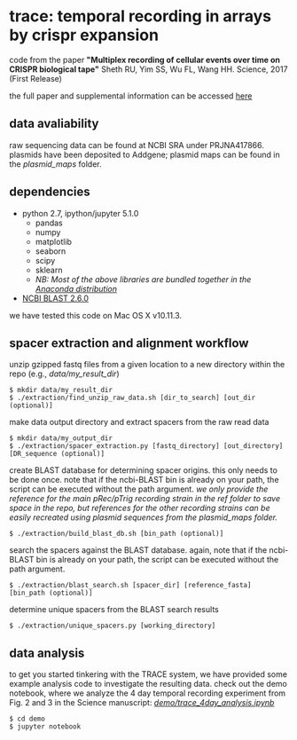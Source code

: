 # trace: temporal recording in arrays by crispr expansion

code from the paper **"Multiplex recording of cellular events over time on CRISPR biological tape"** Sheth RU, Yim SS, Wu FL, Wang HH. Science, 2017 (First Release)

the full paper and supplemental information can be accessed [here](http://science.sciencemag.org/lookup/doi/10.1126/science.aao0958)

## data avaliability

raw sequencing data can be found at NCBI SRA under PRJNA417866. plasmids have been deposited to Addgene; plasmid maps can be found in the _plasmid_maps_ folder.

## dependencies

* python 2.7, ipython/jupyter 5.1.0
	- pandas
	- numpy
	- matplotlib
	- seaborn
	- scipy
	- sklearn
	- _NB: Most of the above libraries are bundled together in the [Anaconda distribution](https://www.continuum.io/downloads)_
* [NCBI BLAST 2.6.0](https://blast.ncbi.nlm.nih.gov/Blast.cgi?CMD=Web&PAGE_TYPE=BlastDocs&DOC_TYPE=Download)

we have tested this code on Mac OS X v10.11.3.

## spacer extraction and alignment workflow

unzip gzipped fastq files from a given location to a new directory within the repo (e.g., *data/my_result_dir*)
```
$ mkdir data/my_result_dir
$ ./extraction/find_unzip_raw_data.sh [dir_to_search] [out_dir (optional)]
```

make data output directory and extract spacers from the raw read data
```
$ mkdir data/my_output_dir
$ ./extraction/spacer_extraction.py [fastq_directory] [out_directory] [DR_sequence (optional)]
```

create BLAST database for determining spacer origins. this only needs to be done once. note that if the ncbi-BLAST bin is already on your path, the script can be executed without the path argument. *we only provide the reference for the main pRec/pTrig recording strain in the _ref_ folder to save space in the repo, but references for the other recording strains can be easily recreated using plasmid sequences from the _plasmid_maps_ folder.*
```
$ ./extraction/build_blast_db.sh [bin_path (optional)]
```

search the spacers against the BLAST database. again, note that if the ncbi-BLAST bin is already on your path, the script can be executed without the path argument.
```
$ ./extraction/blast_search.sh [spacer_dir] [reference_fasta] [bin_path (optional)]
```

determine unique spacers from the BLAST search results
```
$ ./extraction/unique_spacers.py [working_directory]
```

## data analysis

to get you started tinkering with the TRACE system, we have provided some example analysis code to investigate the resulting data. check out the demo notebook, where we analyze the 4 day temporal recording experiment from Fig. 2 and 3 in the Science manuscript: [_demo/trace_4day_analysis.ipynb_](demo/trace_4day_analysis.ipynb)
```
$ cd demo
$ jupyter notebook
```
